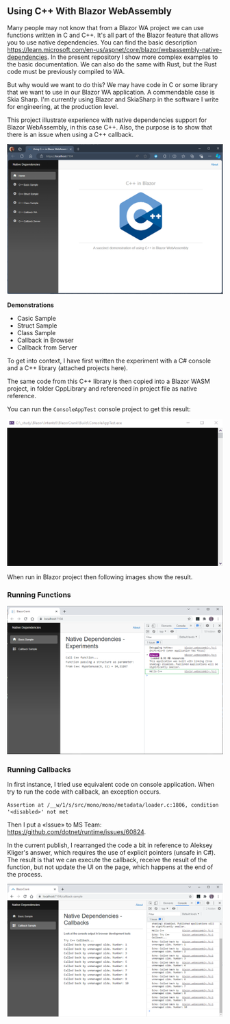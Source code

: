 ## Using C++ With Blazor WebAssembly

Many people may not know that from a Blazor WA project we can use functions written in C and C++. It's all part of the Blazor feature that allows you to use native dependencies. You can find the basic description https://learn.microsoft.com/en-us/aspnet/core/blazor/webassembly-native-dependencies. In the present repository I show more complex examples to the basic documentation. We can also do the same with Rust, but the Rust code must be previously compiled to WA.

But why would we want to do this? We may have code in C or some library that we want to use in our Blazor WA application. A commendable case is Skia Sharp. I'm currently using Blazor and SkiaSharp in the software I write for engineering, at the production level.

This project illustrate experience with native dependencies support for Blazor WebAssembly, in this case C++. Also, the purpose is to show that there is an issue when using a C++ callback.

![Console Test](https://github.com/harveytriana/BlazorCrank/blob/master/Images/cs-cpp-index.png)

**Demonstrations**

- Casic Sample
- Struct Sample
- Class Sample
- Callback in Browser
- Callback from Server

To get into context, I have first written the experiment with a C# console and a C++ library (attached projects here). 
 
The same code from this C++ library is then copied into a Blazor WASM project, in folder CppLibrary and referenced in project file as native reference.
 
You can run the ```ConsoleAppTest``` console project to get this result:

![Console Test](https://github.com/harveytriana/BlazorCrank/blob/master/Images/cs-cpp-console.gif)
 
When run in Blazor project then following images show the result.

### Running Functions

![Basic Sample](https://github.com/harveytriana/BlazorCrank/blob/master/Images/bz-cpp-1.png)

### Running Callbacks

In first instance, I tried use equivalent code on console application. When try to run the code with callback, an exception occurs.

```
Assertion at /__w/1/s/src/mono/mono/metadata/loader.c:1806, condition '<disabled>' not met
```

Then I put a «Issue» to MS Team: https://github.com/dotnet/runtime/issues/60824. 

In the current publish, I rearranged the code a bit in reference to Aleksey Kliger's answer, which requires the use of explicit pointers (unsafe in C#). The result is that we can execute the callback, receive the result of the function, but not update the UI on the page, which happens at the end of the process.

![Callback Page](https://github.com/harveytriana/BlazorCrank/blob/master/Images/bz-cpp-3.png)
